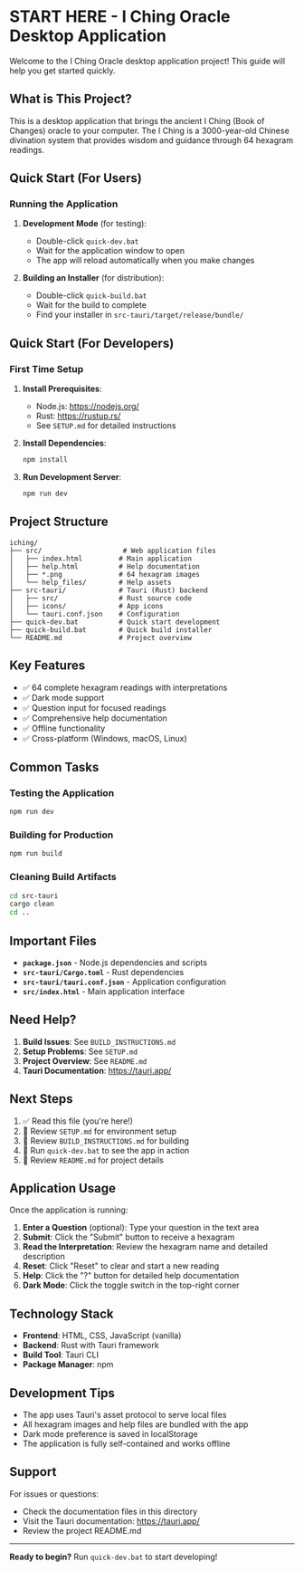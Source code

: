 # START HERE - I Ching Oracle Desktop Application

Welcome to the I Ching Oracle desktop application project! This guide will help you get started quickly.

## What is This Project?

This is a desktop application that brings the ancient I Ching (Book of Changes) oracle to your computer. The I Ching is a 3000-year-old Chinese divination system that provides wisdom and guidance through 64 hexagram readings.

## Quick Start (For Users)

### Running the Application

1. **Development Mode** (for testing):
   - Double-click `quick-dev.bat`
   - Wait for the application window to open
   - The app will reload automatically when you make changes

2. **Building an Installer** (for distribution):
   - Double-click `quick-build.bat`
   - Wait for the build to complete
   - Find your installer in `src-tauri/target/release/bundle/`

## Quick Start (For Developers)

### First Time Setup

1. **Install Prerequisites**:
   - Node.js: https://nodejs.org/
   - Rust: https://rustup.rs/
   - See `SETUP.md` for detailed instructions

2. **Install Dependencies**:
   ```bash
   npm install
   ```

3. **Run Development Server**:
   ```bash
   npm run dev
   ```

## Project Structure

```
iching/
├── src/                    # Web application files
│   ├── index.html         # Main application
│   ├── help.html          # Help documentation
│   ├── *.png              # 64 hexagram images
│   └── help_files/        # Help assets
├── src-tauri/             # Tauri (Rust) backend
│   ├── src/               # Rust source code
│   ├── icons/             # App icons
│   └── tauri.conf.json    # Configuration
├── quick-dev.bat          # Quick start development
├── quick-build.bat        # Quick build installer
└── README.md              # Project overview
```

## Key Features

- ✅ 64 complete hexagram readings with interpretations
- ✅ Dark mode support
- ✅ Question input for focused readings
- ✅ Comprehensive help documentation
- ✅ Offline functionality
- ✅ Cross-platform (Windows, macOS, Linux)

## Common Tasks

### Testing the Application
```bash
npm run dev
```

### Building for Production
```bash
npm run build
```

### Cleaning Build Artifacts
```bash
cd src-tauri
cargo clean
cd ..
```

## Important Files

- **`package.json`** - Node.js dependencies and scripts
- **`src-tauri/Cargo.toml`** - Rust dependencies
- **`src-tauri/tauri.conf.json`** - Application configuration
- **`src/index.html`** - Main application interface

## Need Help?

1. **Build Issues**: See `BUILD_INSTRUCTIONS.md`
2. **Setup Problems**: See `SETUP.md`
3. **Project Overview**: See `README.md`
4. **Tauri Documentation**: https://tauri.app/

## Next Steps

1. ✅ Read this file (you're here!)
2. 📖 Review `SETUP.md` for environment setup
3. 🔨 Review `BUILD_INSTRUCTIONS.md` for building
4. 🚀 Run `quick-dev.bat` to see the app in action
5. 📝 Review `README.md` for project details

## Application Usage

Once the application is running:

1. **Enter a Question** (optional): Type your question in the text area
2. **Submit**: Click the "Submit" button to receive a hexagram
3. **Read the Interpretation**: Review the hexagram name and detailed description
4. **Reset**: Click "Reset" to clear and start a new reading
5. **Help**: Click the "?" button for detailed help documentation
6. **Dark Mode**: Click the toggle switch in the top-right corner

## Technology Stack

- **Frontend**: HTML, CSS, JavaScript (vanilla)
- **Backend**: Rust with Tauri framework
- **Build Tool**: Tauri CLI
- **Package Manager**: npm

## Development Tips

- The app uses Tauri's asset protocol to serve local files
- All hexagram images and help files are bundled with the app
- Dark mode preference is saved in localStorage
- The application is fully self-contained and works offline

## Support

For issues or questions:
- Check the documentation files in this directory
- Visit the Tauri documentation: https://tauri.app/
- Review the project README.md

---

**Ready to begin?** Run `quick-dev.bat` to start developing!
